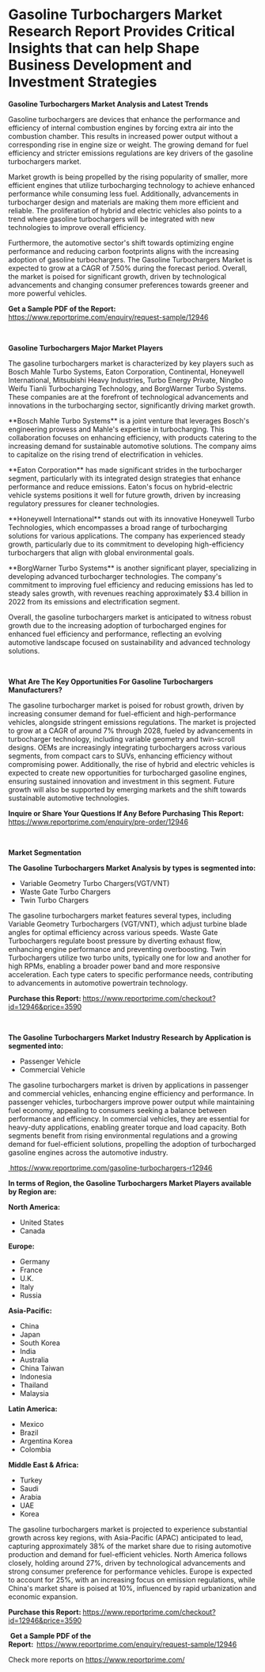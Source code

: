 <p><h1>Gasoline Turbochargers Market Research Report Provides Critical Insights that can help Shape Business Development and Investment Strategies</h1></p><p><strong>Gasoline Turbochargers Market Analysis and Latest Trends</strong></p>
<p><p>Gasoline turbochargers are devices that enhance the performance and efficiency of internal combustion engines by forcing extra air into the combustion chamber. This results in increased power output without a corresponding rise in engine size or weight. The growing demand for fuel efficiency and stricter emissions regulations are key drivers of the gasoline turbochargers market.</p><p>Market growth is being propelled by the rising popularity of smaller, more efficient engines that utilize turbocharging technology to achieve enhanced performance while consuming less fuel. Additionally, advancements in turbocharger design and materials are making them more efficient and reliable. The proliferation of hybrid and electric vehicles also points to a trend where gasoline turbochargers will be integrated with new technologies to improve overall efficiency.</p><p>Furthermore, the automotive sector's shift towards optimizing engine performance and reducing carbon footprints aligns with the increasing adoption of gasoline turbochargers. The Gasoline Turbochargers Market is expected to grow at a CAGR of 7.50% during the forecast period. Overall, the market is poised for significant growth, driven by technological advancements and changing consumer preferences towards greener and more powerful vehicles.</p></p>
<p><strong>Get a Sample PDF of the Report:&nbsp;</strong> <a href="https://www.reportprime.com/enquiry/request-sample/12946?utm_campaign=2196&utm_medium=2&utm_source=Github&utm_content=ia&utm_term=19032025&utm_id=gasoline-turbochargers">https://www.reportprime.com/enquiry/request-sample/12946</a></p>
<p>&nbsp;</p>
<p><strong>Gasoline Turbochargers Major Market Players</strong></p>
<p><p>The gasoline turbochargers market is characterized by key players such as Bosch Mahle Turbo Systems, Eaton Corporation, Continental, Honeywell International, Mitsubishi Heavy Industries, Turbo Energy Private, Ningbo Weifu Tianli Turbocharging Technology, and BorgWarner Turbo Systems. These companies are at the forefront of technological advancements and innovations in the turbocharging sector, significantly driving market growth.</p><p>**Bosch Mahle Turbo Systems** is a joint venture that leverages Bosch's engineering prowess and Mahle's expertise in turbocharging. This collaboration focuses on enhancing efficiency, with products catering to the increasing demand for sustainable automotive solutions. The company aims to capitalize on the rising trend of electrification in vehicles.</p><p>**Eaton Corporation** has made significant strides in the turbocharger segment, particularly with its integrated design strategies that enhance performance and reduce emissions. Eaton's focus on hybrid-electric vehicle systems positions it well for future growth, driven by increasing regulatory pressures for cleaner technologies.</p><p>**Honeywell International** stands out with its innovative Honeywell Turbo Technologies, which encompasses a broad range of turbocharging solutions for various applications. The company has experienced steady growth, particularly due to its commitment to developing high-efficiency turbochargers that align with global environmental goals.</p><p>**BorgWarner Turbo Systems** is another significant player, specializing in developing advanced turbocharger technologies. The company's commitment to improving fuel efficiency and reducing emissions has led to steady sales growth, with revenues reaching approximately $3.4 billion in 2022 from its emissions and electrification segment.</p><p>Overall, the gasoline turbochargers market is anticipated to witness robust growth due to the increasing adoption of turbocharged engines for enhanced fuel efficiency and performance, reflecting an evolving automotive landscape focused on sustainability and advanced technology solutions.</p></p>
<p>&nbsp;</p>
<p><strong>What Are The Key Opportunities For Gasoline Turbochargers Manufacturers?</strong></p>
<p><p>The gasoline turbocharger market is poised for robust growth, driven by increasing consumer demand for fuel-efficient and high-performance vehicles, alongside stringent emissions regulations. The market is projected to grow at a CAGR of around 7% through 2028, fueled by advancements in turbocharger technology, including variable geometry and twin-scroll designs. OEMs are increasingly integrating turbochargers across various segments, from compact cars to SUVs, enhancing efficiency without compromising power. Additionally, the rise of hybrid and electric vehicles is expected to create new opportunities for turbocharged gasoline engines, ensuring sustained innovation and investment in this segment. Future growth will also be supported by emerging markets and the shift towards sustainable automotive technologies.</p></p>
<p><strong>Inquire or Share Your Questions If Any Before Purchasing This Report:</strong> <a href="https://www.reportprime.com/enquiry/pre-order/12946?utm_campaign=2196&utm_medium=2&utm_source=Github&utm_content=ia&utm_term=19032025&utm_id=gasoline-turbochargers">https://www.reportprime.com/enquiry/pre-order/12946</a></p>
<p>&nbsp;</p>
<p><strong>Market Segmentation</strong></p>
<p><strong>The Gasoline Turbochargers Market Analysis by types is segmented into:</strong></p>
<p><ul><li>Variable Geometry Turbo Chargers(VGT/VNT)</li><li>Waste Gate Turbo Chargers</li><li>Twin Turbo Chargers</li></ul></p>
<p><p>The gasoline turbochargers market features several types, including Variable Geometry Turbochargers (VGT/VNT), which adjust turbine blade angles for optimal efficiency across various speeds. Waste Gate Turbochargers regulate boost pressure by diverting exhaust flow, enhancing engine performance and preventing overboosting. Twin Turbochargers utilize two turbo units, typically one for low and another for high RPMs, enabling a broader power band and more responsive acceleration. Each type caters to specific performance needs, contributing to advancements in automotive powertrain technology.</p></p>
<p><strong>Purchase this Report:&nbsp;</strong><a href="https://www.reportprime.com/checkout?id=12946&price=3590&utm_campaign=2196&utm_medium=2&utm_source=Github&utm_content=ia&utm_term=19032025&utm_id=gasoline-turbochargers">https://www.reportprime.com/checkout?id=12946&price=3590</a></p>
<p>&nbsp;</p>
<p><strong>The Gasoline Turbochargers Market Industry Research by Application is segmented into:</strong></p>
<p><ul><li>Passenger Vehicle</li><li>Commercial Vehicle</li></ul></p>
<p><p>The gasoline turbochargers market is driven by applications in passenger and commercial vehicles, enhancing engine efficiency and performance. In passenger vehicles, turbochargers improve power output while maintaining fuel economy, appealing to consumers seeking a balance between performance and efficiency. In commercial vehicles, they are essential for heavy-duty applications, enabling greater torque and load capacity. Both segments benefit from rising environmental regulations and a growing demand for fuel-efficient solutions, propelling the adoption of turbocharged gasoline engines across the automotive industry.</p></p>
<p><a href="https://www.reportprime.com/gasoline-turbochargers-r12946?utm_campaign=2196&utm_medium=2&utm_source=Github&utm_content=ia&utm_term=19032025&utm_id=gasoline-turbochargers">&nbsp;https://www.reportprime.com/gasoline-turbochargers-r12946</a></p>
<p><strong>In terms of Region, the Gasoline Turbochargers Market Players available by Region are:</strong></p>
<p>
    <p> <strong> North America: </strong>
        <ul>
            <li>United States</li>
            <li>Canada</li>
        </ul>
        </p> 
    <p> <strong> Europe: </strong>
        <ul>
            <li>Germany</li>
            <li>France</li>
            <li>U.K.</li>
            <li>Italy</li>
            <li>Russia</li>
        </ul>
        </p> 
    <p> <strong> Asia-Pacific: </strong>
        <ul>
            <li>China</li>
            <li>Japan</li>
            <li>South Korea</li>
            <li>India</li>
            <li>Australia</li>
            <li>China Taiwan</li>
            <li>Indonesia</li>
            <li>Thailand</li>
            <li>Malaysia</li>
        </ul>
        </p> 
    <p> <strong> Latin America: </strong>
        <ul>
            <li>Mexico</li>
            <li>Brazil</li>
            <li>Argentina Korea</li>
            <li>Colombia</li>
        </ul>
        </p> 
    <p> <strong> Middle East & Africa: </strong>
        <ul>
            <li>Turkey</li>
            <li>Saudi</li>
            <li>Arabia</li>
            <li>UAE</li>
            <li>Korea</li>
        </ul>
    </p>
    </p>
<p><p>The gasoline turbochargers market is projected to experience substantial growth across key regions, with Asia-Pacific (APAC) anticipated to lead, capturing approximately 38% of the market share due to rising automotive production and demand for fuel-efficient vehicles. North America follows closely, holding around 27%, driven by technological advancements and strong consumer preference for performance vehicles. Europe is expected to account for 25%, with an increasing focus on emission regulations, while China's market share is poised at 10%, influenced by rapid urbanization and economic expansion.</p></p>
<p><strong>Purchase this Report: </strong><a href="https://www.reportprime.com/checkout?id=12946&price=3590&utm_campaign=2196&utm_medium=2&utm_source=Github&utm_content=ia&utm_term=19032025&utm_id=gasoline-turbochargers">https://www.reportprime.com/checkout?id=12946&price=3590</a></p>
<p>&nbsp;<strong>Get a Sample PDF of the Report:&nbsp;&nbsp;</strong><a href="https://www.reportprime.com/enquiry/request-sample/12946?utm_campaign=2196&utm_medium=2&utm_source=Github&utm_content=ia&utm_term=19032025&utm_id=gasoline-turbochargers">https://www.reportprime.com/enquiry/request-sample/12946</a></p>
<p><strong></strong></p>
<p>Check more reports on <a href="https://www.reportprime.com/?utm_campaign=2196&utm_medium=2&utm_source=Github&utm_content=ia&utm_term=19032025&utm_id=gasoline-turbochargers">https://www.reportprime.com/</a></p>